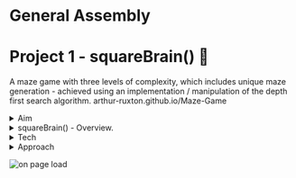 # General Assembly
# Project 1 - squareBrain() :robot:

A maze game with three levels of complexity, which includes unique maze generation - achieved using an implementation / manipulation of the depth first search algorithm.
arthur-ruxton.github.io/Maze-Game

<details>
  <summary>Aim</summary>
  <ul>
    <li>In one week, build a grid-based game using HTML, CSS and JavaScript.</li>
    <li>Use CSS grid or for an added creative challenge, use HTML Canvas.</li>
    <li>It can be a direct clone of, or inspired by, an existing game.</li>
    <li>The game should include logic for losing and winning.</li>
    <li>The game result should be displayed.</li>
  </ul>
</details>

<details>
 <summary>squareBrain() - Overview.</summary>
  <ul>
    <li>
      Press start and an animated, somewhat randomized, <em>maze-generation</em> will begin, triggering a timer. Closely observing the <em>animated path-finder algorithm</em> may help you solve the puzzle. 
    </li>
    <li>
      squareBrain() has <em>three levels of complexity.</em> Navigate through all three mazes to complete the game.
    </li>
    <li>
      <em>Collect golden nugs</em> to increase your score as you go, they’re rarer and more valuable on harder levels.
    </li>
    <li>
      <em>If time runs out</em>, it’s game over. 
    </li>
    <li>
      There are 'specialCells'. The program removes all walls of any specialCell as well as any wall touching it. This is done to ensure <em>multiple potential</em> routes, through each maze. 
    </li>
  </ul>
</details>

<details>
  <summary>Tech</summary>
    <ul>
      <li>
        <details>
          <summary>HTML - 8.1% :</summary>
          <ul>
            <li>div containing logo, start-button & time-bar. (should have been header in retrospect)</li>
            <li>div containing HTML canvas element, onto which the game is drawn with J.S logic.</li>
            <li>div containing end-game results - win / loss & score </li>
          </ul>
        </details>
      </li>
      <li>
        <details>
          <summary>CSS - 11.4% :</summary>
          <ul>
            <li>Positioning, fonts & colouring.</li>
            <li>Time bar which decreases as time runs out and turns red to warn you at 30% </li>
          </ul>
        </details>
      </li>
      <li>
        <details>
          <summary>JavaScript - 80.5% :</summary>
          <ul>
            <li>
               <details>
                  <summary>App.js - controls game-play :</summary>
                  <ul>
                    <li>Controls the time element of the game.</li>
                    <li>The spec for different levels of complexity.</li>
                    <li>The Keyboard event listeners for player movement & level completion.</li>
                    <li>Logic for collecting gold coins.</li>
                    <li>Displaying the end-game results (involves clearing the canvas and removing event listeners.)</li>
                  </ul>
                </details>
            </li>
            <li>
              <details>
                <summary>Maze-gen.js - controls maze generation :</summary>
                <ul>
                  <li>Depth-first-search algorithm implementation.</li>
                  <li>Animated drawing of a randomised maze every time it’s executed.</li>
                  <li>
                    Creates ‘special cells’ and removes all of their walls as it draws the cells - this logic ensures there are multiple potential routes through                       each maze.
                  </li>
                  <li>
                    Creates ‘Value cells’ and draws gold coins into them, the size of the coin is based on the size of the cell which is determined by the number                       of rows and columns in the current grid - this varies depending on the level you are on.
                  </li>
                  <li>‘Current cell’ - this cell is highlighted which helps to visualise the process of the depth-first search and also represents the player.</li>
                  <li>‘Finish Line’ - this cell is also highlighted with a different colour to indicate the finish line. </li>
                </ul>
              </details>
            </li>
          </ul>
        </details>
      </li>
    </ul>
</details>

<details>
  <summary>Approach</summary>
  <ul>
    <li>
      <details>
        <summary>Beginning - planning :</summary>
        <p>
          My understanding of CSS grid and HTML Canvas was weak. I knew I wanted to create a maze based game. After some research, the prevailing established                 system I found for randomly generating mazes was to implement a depth first search algorithm. I watched some videos in which people used different                 technologies to do so but none of them were relevant to my knowledge of JavaScript and the task at hand. 
        </p>
        <p>
          My understanding of CSS grid and HTML Canvas was weak. I knew I wanted to create a maze based game. After some research, the prevailing established                 system I found for randomly generating mazes was to implement a depth first search algorithm. I watched some videos in which people used different                 technologies to do so but none of them were relevant to my knowledge of JavaScript and the task at hand. 
        </p>
        <p>
          Eventually I came across a video in which a programmer translates a python3 implementation into a JavaScript implementation - I decided to follow along.           It took me until 3am to understand and write this implementation correctly.
        </p>
      </details>
    </li>
    <li>
      <details>
        <summary>Middle - bulk of the project :</summary>
        <p>Afew problems emerged at this point, I had my work cut out:</p>
        <ul>
          <li>
            The depth first search implementation only creates one single route through each maze. To make game play more interesting I would have to alter the                 system to remove extra cell walls - without breaking the algorithm. <em>This turned out to be difficult, the algorithm (and obviously the animation)               broke on multiple attempts. I was worried it wouldn’t be possible.</em>
          </li>
          <li>
            I wanted three levels of complexity to the game - so I would have to re-trigger the process at a given moment (completion of a level) 
            The process would have to be different for each level (the maze should get more complex)
          </li>
          <li>
            To have a points system - I would have to introduce value cells into the algorithm so that as the maze was being drawn onto the canvas, ‘gold coins’               would be added into some cells.
            There would have to be more value cells on levels with more rows and columns. Cells would be smaller on levels with more rows and columns, so the size             of the coins would have to be derived from the size of the cells containing them.
            <em>again this was much harder than expected, some of my attempts broke the algorithm and the animation of the maze-generation would stop half way                 through the process</em>
          </li>
          <li>
            There should be a time element so that a player loses the game if they fail to complete all of the levels.
          </li>
        </ul> 
      </details>
    </li>
    <li>
      <details>
        <summary>End - polishing & testing :</summary>
        <p>Once I had ticked the boxes from step 2 there were other features I wanted to include;</p>
        <ul>
          <li>Sound - I succeeded in doing this before my presentation but failed to get that version pushed to github in time.</li>
          <li>Animated time bar to show the user how much they had left.</li>
          <li>Display results.</li>
          <li>Write some css that would make the whole thing look nicer.</li>
        </ul>
      </details>
    </li>
  </ul> 
</details>


![on page load](https://i.ibb.co/7V5gdnn/square-Brain-page-load.png)


